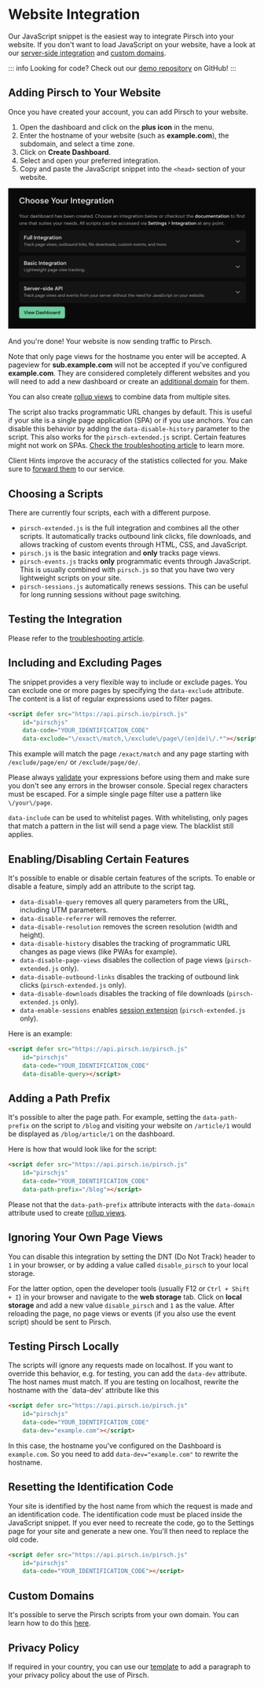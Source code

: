 # Website Integration

Our JavaScript snippet is the easiest way to integrate Pirsch into your website. If you don't want to load JavaScript on your website, have a look at our [server-side integration](/get-started/backend-integration) and [custom domains](/advanced/custom-domains).

::: info
Looking for code? Check out our [demo repository](https://github.com/pirsch-analytics/demo) on GitHub!
:::

## Adding Pirsch to Your Website

Once you have created your account, you can add Pirsch to your website.

1. Open the dashboard and click on the **plus icon** in the menu.
2. Enter the hostname of your website (such as **example.com**), the subdomain, and select a time zone.
3. Click on **Create Dashboard**.
4. Select and open your preferred integration.
5. Copy and paste the JavaScript snippet into the `<head>` section of your website.

![Code Snippet](../static/get-started/add-domain-snippet.png)

And you're done! Your website is now sending traffic to Pirsch.

Note that only page views for the hostname you enter will be accepted. A pageview for **sub.example.com** will not be accepted if you've configured **example.com**. They are considered completely different websites and you will need to add a new dashboard or create an [additional domain](/advanced/domains-rollup) for them.

You can also create [rollup views](/advanced/domains-rollup) to combine data from multiple sites.

The script also tracks programmatic URL changes by default. This is useful if your site is a single page application (SPA) or if you use anchors. You can disable this behavior by adding the `data-disable-history` parameter to the script. This also works for the `pirsch-extended.js` script. Certain features might not work on SPAs. [Check the troubleshooting article](/get-started/troubleshooting) to learn more.

Client Hints improve the accuracy of the statistics collected for you. Make sure to [forward them](/get-started/client-hints) to our service.

## Choosing a Scripts

There are currently four scripts, each with a different purpose.

* `pirsch-extended.js` is the full integration and combines all the other scripts. It automatically tracks outbound link clicks, file downloads, and allows tracking of custom events through HTML, CSS, and JavaScript.
* `pirsch.js` is the basic integration and **only** tracks page views.
* `pirsch-events.js` tracks **only** programmatic events through JavaScript. This is usually combined with `pirsch.js` so that you have two very lightweight scripts on your site.
* `pirsch-sessions.js` automatically renews sessions. This can be useful for long running sessions without page switching.

## Testing the Integration

Please refer to the [troubleshooting article](/get-started/troubleshooting).

## Including and Excluding Pages

The snippet provides a very flexible way to include or exclude pages. You can exclude one or more pages by specifying the `data-exclude` attribute. The content is a list of regular expressions used to filter pages.

```html
<script defer src="https://api.pirsch.io/pirsch.js" 
    id="pirschjs" 
    data-code="YOUR_IDENTIFICATION_CODE"
    data-exclude="\/exact\/match,\/exclude\/page\/(en|de)\/.*"></script>
```

This example will match the page `/exact/match` and any page starting with `/exclude/page/en/` or `/exclude/page/de/`.

Please always [validate](https://regex101.com/) your expressions before using them and make sure you don't see any errors in the browser console. Special regex characters must be escaped. For a simple single page filter use a pattern like `\/your\/page`.

`data-include` can be used to whitelist pages. With whitelisting, only pages that match a pattern in the list will send a page view. The blacklist still applies.

## Enabling/Disabling Certain Features

It's possible to enable or disable certain features of the scripts. To enable or disable a feature, simply add an attribute to the script tag.

* `data-disable-query` removes all query parameters from the URL, including UTM parameters.
* `data-disable-referrer` will removes the referrer.
* `data-disable-resolution` removes the screen resolution (width and height).
* `data-disable-history` disables the tracking of programmatic URL changes as page views (like PWAs for example).
* `data-disable-page-views` disables the collection of page views (`pirsch-extended.js` only).
* `data-disable-outbound-links` disables the tracking of outbound link clicks (`pirsch-extended.js` only).
* `data-disable-downloads` disables the tracking of file downloads (`pirsch-extended.js` only).
* `data-enable-sessions` enables [session extension](/advanced/sessions) (`pirsch-extended.js` only).

Here is an example:

```html
<script defer src="https://api.pirsch.io/pirsch.js" 
    id="pirschjs" 
    data-code="YOUR_IDENTIFICATION_CODE"
    data-disable-query></script>
```

## Adding a Path Prefix

It's possible to alter the page path. For example, setting the `data-path-prefix` on the script to `/blog` and visiting your website on `/article/1` would be displayed as `/blog/article/1` on the dashboard.

Here is how that would look like for the script:

```html
<script defer src="https://api.pirsch.io/pirsch.js" 
    id="pirschjs" 
    data-code="YOUR_IDENTIFICATION_CODE"
    data-path-prefix="/blog"></script>
```

Please not that the `data-path-prefix` attribute interacts with the `data-domain` attribute used to create [rollup views](/advanced/domains-rollup.md).

## Ignoring Your Own Page Views

You can disable this integration by setting the DNT (Do Not Track) header to `1` in your browser, or by adding a value called `disable_pirsch` to your local storage.

For the latter option, open the developer tools (usually F12 or `Ctrl + Shift + I`) in your browser and navigate to the **web storage** tab. Click on **local storage** and add a new value `disable_pirsch` and `1` as the value. After reloading the page, no page views or events (if you also use the event script) should be sent to Pirsch.

## Testing Pirsch Locally

The scripts will ignore any requests made on localhost. If you want to override this behavior, e.g. for testing, you can add the `data-dev` attribute. The host names must match. If you are testing on localhost, rewrite the hostname with the `data-dev' attribute like this

```html
<script defer src="https://api.pirsch.io/pirsch.js" 
    id="pirschjs" 
    data-code="YOUR_IDENTIFICATION_CODE"
    data-dev="example.com"></script>
```

In this case, the hostname you've configured on the Dashboard is `example.com`. So you need to add `data-dev="example.com"` to rewrite the hostname.

## Resetting the Identification Code

Your site is identified by the host name from which the request is made and an identification code. The identification code must be placed inside the JavaScript snippet. If you ever need to recreate the code, go to the Settings page for your site and generate a new one. You'll then need to replace the old code.

```html
<script defer src="https://api.pirsch.io/pirsch.js" 
    id="pirschjs" 
    data-code="YOUR_IDENTIFICATION_CODE"></script>
```

## Custom Domains

It's possible to serve the Pirsch scripts from your own domain. You can learn how to do this [here](/advanced/custom-domains.md).

## Privacy Policy

If required in your country, you can use our [template](/privacy#privacy-policy-template) to add a paragraph to your privacy policy about the use of Pirsch.
